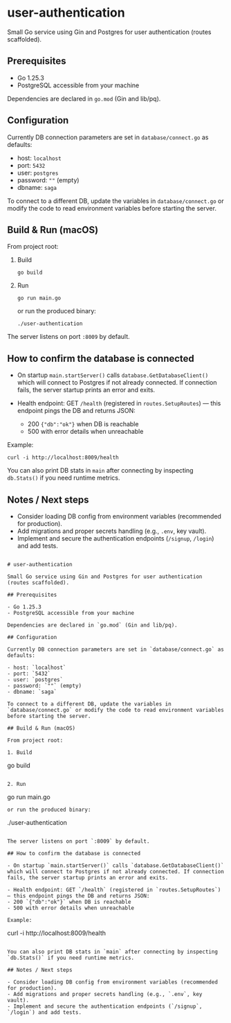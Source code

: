 # user-authentication

Small Go service using Gin and Postgres for user authentication (routes scaffolded).

## Prerequisites

- Go 1.25.3
- PostgreSQL accessible from your machine

Dependencies are declared in `go.mod` (Gin and lib/pq).

## Configuration

Currently DB connection parameters are set in `database/connect.go` as defaults:

- host: `localhost`
- port: `5432`
- user: `postgres`
- password: `""` (empty)
- dbname: `saga`

To connect to a different DB, update the variables in `database/connect.go` or modify the code to read environment variables before starting the server.

## Build & Run (macOS)

From project root:

1. Build
   ```
   go build
   ```

2. Run
   ```
   go run main.go
   ```
   or run the produced binary:
   ```
   ./user-authentication
   ```

The server listens on port `:8009` by default.

## How to confirm the database is connected

- On startup `main.startServer()` calls `database.GetDatabaseClient()` which will connect to Postgres if not already connected. If connection fails, the server startup prints an error and exits.

- Health endpoint: GET `/health` (registered in `routes.SetupRoutes`) — this endpoint pings the DB and returns JSON:
  - 200 `{"db":"ok"}` when DB is reachable
  - 500 with error details when unreachable

Example:
```
curl -i http://localhost:8009/health
```

You can also print DB stats in `main` after connecting by inspecting `db.Stats()` if you need runtime metrics.

## Notes / Next steps

- Consider loading DB config from environment variables (recommended for production).
- Add migrations and proper secrets handling (e.g., `.env`, key vault).
- Implement and secure the authentication endpoints (`/signup`, `/login`) and add tests.

```// filepath: /Users/kshitijdhara/Public/user-authentication/README.md

# user-authentication

Small Go service using Gin and Postgres for user authentication (routes scaffolded).

## Prerequisites

- Go 1.25.3
- PostgreSQL accessible from your machine

Dependencies are declared in `go.mod` (Gin and lib/pq).

## Configuration

Currently DB connection parameters are set in `database/connect.go` as defaults:

- host: `localhost`
- port: `5432`
- user: `postgres`
- password: `""` (empty)
- dbname: `saga`

To connect to a different DB, update the variables in `database/connect.go` or modify the code to read environment variables before starting the server.

## Build & Run (macOS)

From project root:

1. Build
   ```
   go build
   ```

2. Run
   ```
   go run main.go
   ```
   or run the produced binary:
   ```
   ./user-authentication
   ```

The server listens on port `:8009` by default.

## How to confirm the database is connected

- On startup `main.startServer()` calls `database.GetDatabaseClient()` which will connect to Postgres if not already connected. If connection fails, the server startup prints an error and exits.

- Health endpoint: GET `/health` (registered in `routes.SetupRoutes`) — this endpoint pings the DB and returns JSON:
  - 200 `{"db":"ok"}` when DB is reachable
  - 500 with error details when unreachable

Example:
```
curl -i http://localhost:8009/health
```

You can also print DB stats in `main` after connecting by inspecting `db.Stats()` if you need runtime metrics.

## Notes / Next steps

- Consider loading DB config from environment variables (recommended for production).
- Add migrations and proper secrets handling (e.g., `.env`, key vault).
- Implement and secure the authentication endpoints (`/signup`, `/login`) and add tests.
